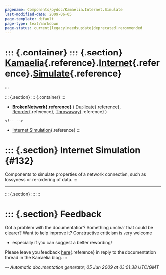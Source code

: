 ```yaml
---
pagename: Components/pydoc/Kamaelia.Internet.Simulate
last-modified-date: 2009-06-05
page-template: default
page-type: text/markdown
page-status: current|legacy|needsupdate|deprecated|recommended
---
```

::: {.container}
::: {.section}
[Kamaelia](/Components/pydoc/Kamaelia.html){.reference}.[Internet](/Components/pydoc/Kamaelia.Internet.html){.reference}.[Simulate](/Components/pydoc/Kamaelia.Internet.Simulate.html){.reference}
==================================================================================================================================================================================================
:::

::: {.section}
::: {.container}
:::

-   **[BrokenNetwork](/Components/pydoc/Kamaelia.Internet.Simulate.BrokenNetwork.html){.reference}**
    (
    [Duplicate](/Components/pydoc/Kamaelia.Internet.Simulate.BrokenNetwork.Duplicate.html){.reference},
    [Reorder](/Components/pydoc/Kamaelia.Internet.Simulate.BrokenNetwork.Reorder.html){.reference},
    [Throwaway](/Components/pydoc/Kamaelia.Internet.Simulate.BrokenNetwork.Throwaway.html){.reference}
    )

```{=html}
<!-- -->
```
-   [Internet Simulation](#132){.reference}
:::

::: {.section}
Internet Simulation {#132}
===================

Components to simulate properties of a network connection, such as
lossyness or re-ordering of data.
:::

------------------------------------------------------------------------

::: {.section}
:::
:::

::: {.section}
Feedback
========

Got a problem with the documentation? Something unclear that could be
clearer? Want to help improve it? Constructive criticism is very welcome
- especially if you can suggest a better rewording!

Please leave you feedback
[here](../../../cgi-bin/blog/blog.cgi?rm=viewpost&nodeid=1142023701){.reference}
in reply to the documentation thread in the Kamaelia blog.
:::

*\-- Automatic documentation generator, 05 Jun 2009 at 03:01:38 UTC/GMT*

